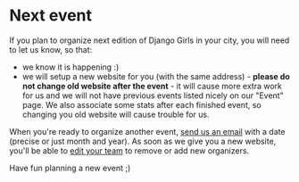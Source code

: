 # Next event

If you plan to organize next edition of Django Girls in your city, you will need to let us know, so that:

* we know it is happening :\)
* we will setup a new website for you \(with the same address\) - **please do not change old website after the event** - it will cause more extra work for us and we will not have previous events listed nicely on our "Event" page. We also associate some stats after each finished event, so changing you old website will cause trouble for us.

When you're ready to organize another event, [send us an email](mailto:hello@djangogirls.org) with a date \(precise or just month and year\). As soon as we give you a new website, you'll be able to [edit your team](https://djangogirls.org/admin/core/event/add_organizers/) to remove or add new organizers.

Have fun planning a new event ;\)

